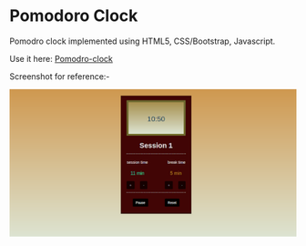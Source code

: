 # Pomodoro Clock

Pomodro clock implemented using HTML5, CSS/Bootstrap, Javascript.

Use it here:  [Pomodro-clock](https://pomodro-clock-3p34g81ltxbkldtpgkd.web.codequotient.com/)

Screenshot for reference:-

![Image](https://github.com/Anshika15/Pomodoro-Clock/blob/master/pomodroclock.png)
